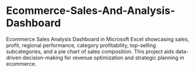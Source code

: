 # Ecommerce-Sales-And-Analysis-Dashboard
Ecommerce Sales Analysis Dashboard in Microsoft Excel showcasing sales, profit, regional performance, category profitability, top-selling subcategories, and a pie chart of sales composition. This project aids data-driven decision-making for revenue optimization and strategic planning in ecommerce.
